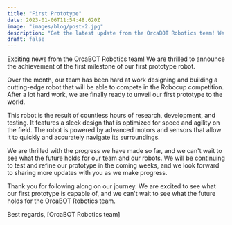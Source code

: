 ```yaml
---
title: "First Prototype"
date: 2023-01-06T11:54:48.620Z
image: "images/blog/post-2.jpg"
description: "Get the latest update from the OrcaBOT Robotics team! We are excited to announce the completion of our first prototype robot, featuring a sleek design and advanced artificial intelligence capabilities. Follow along as we continue to test and refine our prototype, and stay up-to-date with all the latest news from the OrcaBOT team."
draft: false
---
```


Exciting news from the OrcaBOT Robotics team! We are thrilled to announce the achievement of the first milestone of our first prototype robot.

Over the month, our team has been hard at work designing and building a cutting-edge robot that will be able to compete in the Robocup competition. After a lot hard work, we are finally ready to unveil our first prototype to the world.

This robot is the result of countless hours of research, development, and testing. It features a sleek design that is optimized for speed and agility on the field. The robot is powered by advanced motors and sensors that allow it to quickly and accurately navigate its surroundings.

We are thrilled with the progress we have made so far, and we can't wait to see what the future holds for our team and our robots. We will be continuing to test and refine our prototype in the coming weeks, and we look forward to sharing more updates with you as we make progress.

Thank you for following along on our journey. We are excited to see what our first prototype is capable of, and we can't wait to see what the future holds for the OrcaBOT Robotics team.

Best regards, \[OrcaBOT Robotics team\]
